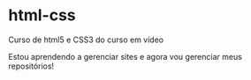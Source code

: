 # html-css
 Curso de html5 e CSS3 do curso em vídeo

Estou aprendendo a gerenciar sites e agora vou gerenciar meus repositórios!